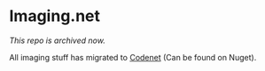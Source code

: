 Imaging.net
============

*This repo is archived now.*

All imaging stuff has migrated to [Codenet](https://github.com/danielgindi/Codenet) (Can be found on Nuget).  
